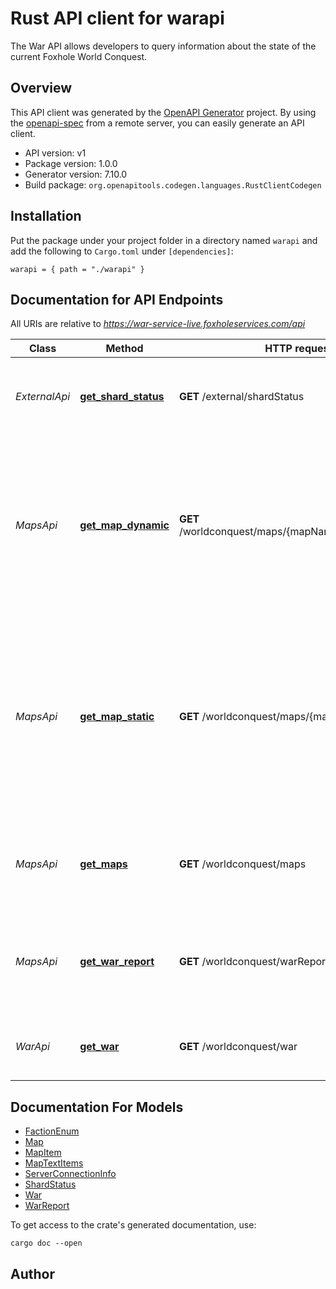 # Rust API client for warapi

The War API allows developers to query information about the state of the current Foxhole World Conquest.


## Overview

This API client was generated by the [OpenAPI Generator](https://openapi-generator.tech) project.  By using the [openapi-spec](https://openapis.org) from a remote server, you can easily generate an API client.

- API version: v1
- Package version: 1.0.0
- Generator version: 7.10.0
- Build package: `org.openapitools.codegen.languages.RustClientCodegen`

## Installation

Put the package under your project folder in a directory named `warapi` and add the following to `Cargo.toml` under `[dependencies]`:

```
warapi = { path = "./warapi" }
```

## Documentation for API Endpoints

All URIs are relative to *https://war-service-live.foxholeservices.com/api*

Class | Method | HTTP request | Description
------------ | ------------- | ------------- | -------------
*ExternalApi* | [**get_shard_status**](docs/ExternalApi.md#get_shard_status) | **GET** /external/shardStatus | Hidden endpoint returning information about each server.
*MapsApi* | [**get_map_dynamic**](docs/MapsApi.md#get_map_dynamic) | **GET** /worldconquest/maps/{mapName}/dynamic/public | Dynamic map data includes map icons that could change over the lifecycle of a map. This includes static bases and static base build sites.
*MapsApi* | [**get_map_static**](docs/MapsApi.md#get_map_static) | **GET** /worldconquest/maps/{mapName}/static | Static map data includes things that never change over the lifecycle of a map. This includes map text labels, resource nodes, and world structures.
*MapsApi* | [**get_maps**](docs/MapsApi.md#get_maps) | **GET** /worldconquest/maps | Returns a list of the active World Conquest map names.
*MapsApi* | [**get_war_report**](docs/MapsApi.md#get_war_report) | **GET** /worldconquest/warReport/{mapName} | Returns the number of enlistments, casualties, and other map specific information.
*WarApi* | [**get_war**](docs/WarApi.md#get_war) | **GET** /worldconquest/war | Returns data about the current state of the war.


## Documentation For Models

 - [FactionEnum](docs/FactionEnum.md)
 - [Map](docs/Map.md)
 - [MapItem](docs/MapItem.md)
 - [MapTextItems](docs/MapTextItems.md)
 - [ServerConnectionInfo](docs/ServerConnectionInfo.md)
 - [ShardStatus](docs/ShardStatus.md)
 - [War](docs/War.md)
 - [WarReport](docs/WarReport.md)


To get access to the crate's generated documentation, use:

```
cargo doc --open
```

## Author



